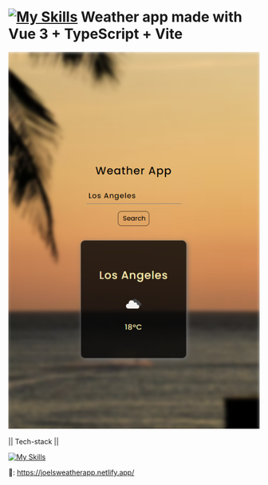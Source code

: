 # [![My Skills](https://skillicons.dev/icons?i=vue&perline=4)](https://skillicons.dev) Weather app made with Vue 3 + TypeScript + Vite

![Screenshots](https://github.com/JPereyra7/vue-weatherapp/blob/main/src/assets/screenshot.png?raw=true)

|| Tech-stack ||

[![My Skills](https://skillicons.dev/icons?i=ts,vue,css&perline=4)](https://skillicons.dev) 

🔗: https://joelsweatherapp.netlify.app/
